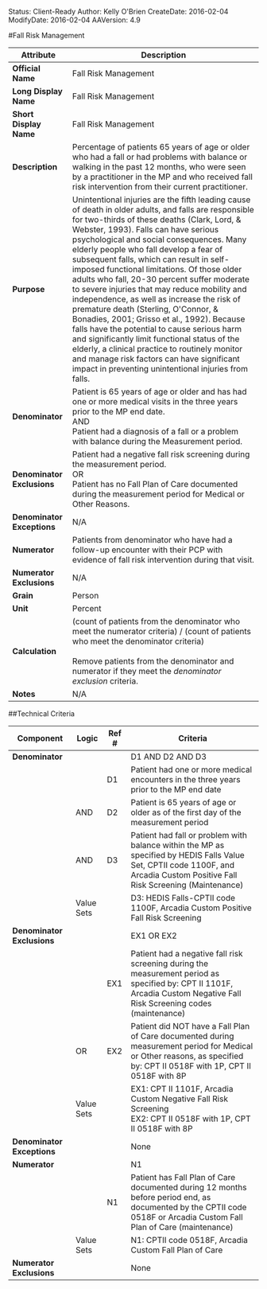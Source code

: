 Status: Client-Ready
Author: Kelly O'Brien
CreateDate: 2016-02-04
ModifyDate: 2016-02-04
AAVersion: 4.9

#Fall Risk Management

| Attribute | Description |
| --------- | ----------- |
| **Official Name** | Fall Risk Management |
| **Long Display Name** | Fall Risk Management |
| **Short Display Name** | Fall Risk Management |
| **Description** | Percentage of patients 65 years of age or older who had a fall or had problems with balance or walking in the past 12 months, who were seen by a practitioner in the MP and who received fall risk intervention from their current practitioner. |
| **Purpose** | Unintentional injuries are the fifth leading cause of death in older adults, and falls are responsible for two-thirds of these deaths (Clark, Lord, & Webster, 1993). Falls can have serious psychological and social consequences. Many elderly people who fall develop a fear of subsequent falls, which can result in self-imposed functional limitations. Of those older adults who fall, 20-30 percent suffer moderate to severe injuries that may reduce mobility and independence, as well as increase the risk of premature death (Sterling, O'Connor, & Bonadies, 2001; Grisso et al., 1992). Because falls have the potential to cause serious harm and significantly limit functional status of the elderly, a clinical practice to routinely monitor and manage risk factors can have significant impact in preventing unintentional injuries from falls. |
| **Denominator** | Patient is 65 years of age or older and has had one or more medical visits in the three years prior to the MP end date. <br>AND<br>Patient had a diagnosis of a fall or a problem with balance during the Measurement period. |
| **Denominator Exclusions** | Patient had a negative fall risk screening during the measurement period.<br>OR<br>Patient has no Fall Plan of Care documented during the measurement period for Medical or Other Reasons. |
| **Denominator Exceptions** | N/A |
| **Numerator** | Patients from denominator who have had a follow-up encounter with their PCP with evidence of fall risk intervention during that visit. |
| **Numerator Exclusions** | N/A |
| **Grain** | Person |
| **Unit** | Percent |
| **Calculation** | (count of patients from the denominator who meet the numerator criteria) / (count of patients who meet the denominator criteria)<br><br>Remove patients from the denominator and numerator if they meet the *denominator exclusion* criteria. |
| **Notes** | N/A |


##Technical Criteria

| Component | Logic | Ref # | Criteria |
| --------- | ----- | ----- | -------- |
| **Denominator** | | | D1 AND D2 AND D3 |
| |  | D1 | Patient had one or more medical encounters in the three years prior to the MP end date |
| | AND | D2 | Patient is 65 years of age or older as of the first day of the measurement period |
| | AND | D3 | Patient had fall or problem with balance within the MP as specified by HEDIS Falls Value Set, CPTII code 1100F, and Arcadia Custom Positive Fall Risk Screening (Maintenance) |
| | Value Sets | | D3: HEDIS Falls-CPTII code 1100F, Arcadia Custom Positive Fall Risk Screening |
| **Denominator Exclusions** | | | EX1 OR EX2 |
| |  | EX1 | Patient had a negative fall risk screening during the measurement period as specified by: CPT II 1101F, Arcadia Custom Negative Fall Risk Screening codes (maintenance) |
| | OR | EX2 | Patient did NOT have a Fall Plan of Care documented during measurement period for Medical or Other reasons, as specified by: CPT II 0518F with 1P, CPT II 0518F with 8P |
| | Value Sets | | EX1: CPT II 1101F, Arcadia Custom Negative Fall Risk Screening<br>EX2: CPT II 0518F with 1P, CPT II 0518F with 8P |
| **Denominator Exceptions** | | | None |
| **Numerator** | | | N1 |
| |  | N1 | Patient has Fall Plan of Care documented during 12 months before period end, as documented by the CPTII code 0518F or Arcadia Custom Fall Plan of Care (maintenance) |
| | Value Sets | | N1: CPTII code 0518F, Arcadia Custom Fall Plan of Care |
| **Numerator Exclusions** | | | None |
